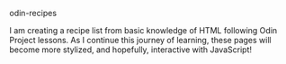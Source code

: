  odin-recipes

I am creating a recipe list from basic knowledge of HTML following Odin Project lessons. As I continue this journey of learning, these pages will become more stylized, and hopefully, interactive with JavaScript! 